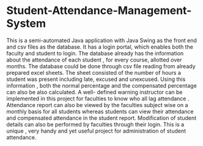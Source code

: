 # Student-Attendance-Management-System
This is a semi-automated Java application with Java Swing as the front end and csv files as the database. It has a login portal, which enables both the faculty and student to login. The database already has the information about the attendance of each student , for every course, allotted over months. The database could be done through csv file reading from already prepared excel sheets. The sheet consisted of the number of hours a student was present including late, excused and unexcused. Using this information , both the normal percentage and the compensated percentage can also be also calculated. A well- defined warning instructor can be implemented in this project for faculties to know who all lag attendance . Attendance report can also be viewed by the faculties subject wise on a monthly basis for all students whereas students can view their attendance and compensated attendance in the student report. Modification of student details can also be performed by faculties through their login. This is a unique , very handy and yet useful project for administration of student attendance.
